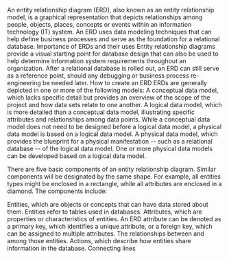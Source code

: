 An entity relationship diagram (ERD), also known as an entity relationship model, is a graphical representation that depicts relationships among people, objects, places, concepts or events within an information technology (IT) system. An ERD uses data modeling techniques that can help define business processes and serve as the foundation for a relational database.
Importance of ERDs and their uses
Entity relationship diagrams provide a visual starting point for database design that can also be used to help determine information system requirements throughout an organization. After a relational database is rolled out, an ERD can still serve as a reference point, should any debugging or business process re-engineering be needed later.
How to create an ERD
ERDs are generally depicted in one or more of the following models:
A conceptual data model, which lacks specific detail but provides an overview of the scope of the project and how data sets relate to one another.
A logical data model, which is more detailed than a conceptual data model, illustrating specific attributes and relationships among data points. While a conceptual data model does not need to be designed before a logical data model, a physical data model is based on a logical data model.
A physical data model, which provides the blueprint for a physical manifestation -- such as a relational database -- of the logical data model. One or more physical data models can be developed based on a logical data model.

There are five basic components of an entity relationship diagram. Similar components will be designated by the same shape. For example, all entities types might be enclosed in a rectangle, while all attributes are enclosed in a diamond. The components include:

Entities, which are objects or concepts that can have data stored about them. Entities refer to tables used in databases.
Attributes, which are properties or characteristics of entities. An ERD attribute can be denoted as a primary key, which identifies a unique attribute, or a foreign key, which can be assigned to multiple attributes.
The relationships between and among those entities.
Actions, which describe how entities share information in the database.
Connecting lines
